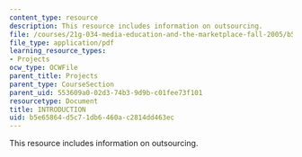 ```yaml
---
content_type: resource
description: This resource includes information on outsourcing.
file: /courses/21g-034-media-education-and-the-marketplace-fall-2005/b5e65864d5c71db6460ac2814dd463ec_MIT21G_034F05_outsourcwhat.pdf
file_type: application/pdf
learning_resource_types:
- Projects
ocw_type: OCWFile
parent_title: Projects
parent_type: CourseSection
parent_uid: 553609a0-02d3-74b3-9d9b-c01fee73f101
resourcetype: Document
title: INTRODUCTION
uid: b5e65864-d5c7-1db6-460a-c2814dd463ec
---
```

This resource includes information on outsourcing.

